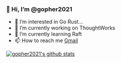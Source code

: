 ### 👋 Hi, I’m @gopher2021
- 👀 I’m interested in Go Rust...
- 🔭 I’m currently working on ThoughtWorks
- 🌱 I’m currently learning Raft
- 📫 How to reach me  [Gmail](xinlong.wu@thoughtworks.com)

[![gopher2021's github stats](https://github-readme-stats.vercel.app/api?username=gopher2021)](https://github.com/anuraghazra/github-readme-stats)
